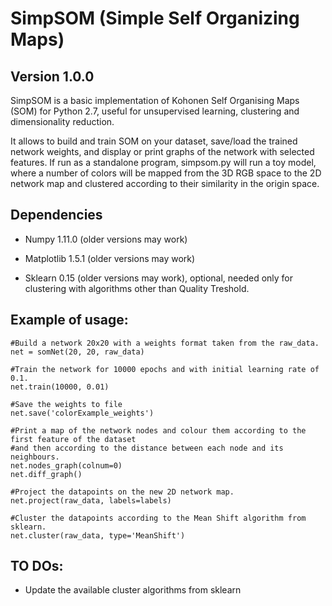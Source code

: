 # SimpSOM (Simple Self Organizing Maps) 
## Version 1.0.0

SimpSOM is a basic implementation of Kohonen Self Organising Maps (SOM) for Python 2.7, 
useful for unsupervised learning, clustering and dimensionality reduction.

It allows to build and train SOM on your dataset, save/load the trained network weights, and display or print graphs 
of the network with selected features. 
If run as a standalone program, simpsom.py will run a toy model, where a number of colors will be mapped from the 3D
RGB space to the 2D network map and clustered according to their similarity in the origin space.

## Dependencies

- Numpy 1.11.0 (older versions may work)
- Matplotlib 1.5.1 (older versions may work)

- Sklearn 0.15 (older versions may work), optional, needed only for clustering with algorithms other 
	than Quality Treshold.

## Example of usage:

```
#Build a network 20x20 with a weights format taken from the raw_data. 
net = somNet(20, 20, raw_data)

#Train the network for 10000 epochs and with initial learning rate of 0.1. 
net.train(10000, 0.01)

#Save the weights to file
net.save('colorExample_weights')
	
#Print a map of the network nodes and colour them according to the first feature of the dataset
#and then according to the distance between each node and its neighbours.
net.nodes_graph(colnum=0)
net.diff_graph()
	
#Project the datapoints on the new 2D network map.
net.project(raw_data, labels=labels)

#Cluster the datapoints according to the Mean Shift algorithm from sklearn.
net.cluster(raw_data, type='MeanShift')
```

## TO DOs:

- Update the available cluster algorithms from sklearn